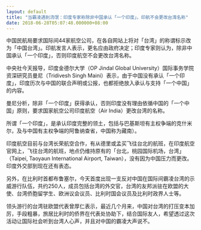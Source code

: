 ```yaml
---
layout: default
title: "当霸凌遇到流氓：印度专家称除非中国承认「一个印度」，印航不会更改台湾名称"
date: 2018-06-28T05:07:48.000000+08:00
---
```


中国民航局要求国际间44家航空公司，在各自网站上将对「台湾」的称谓标示改为「中国台湾」。印航发言人表示，更名应由政府决定；印度专家则认为，除非中国承认「一个印度」，否则印度航空不会更改台湾名称。

中央社今天报导，印度金德尔大学（OP Jindal Global University）国际事务学院资深研究员曼尼（Tridivesh Singh Maini）表示，由于中国没有承认「一个印度」，印度历次与中国的联合声明或公报，也都拒绝放入承认与支持「一个中国」的内容。

曼尼分析，除非「一个印度」获得承认，否则印度没有理由依循中国的「一个中国」原则，要求国家航空公司印度航空（Air India）更改台湾的名称。

所谓「一个印度」，是承认印度完整的领土，包括与巴基斯坦有主权争端的克什米尔，及与中国有主权争端的阿鲁纳查省，中国称为藏南）。

印度航空目前与台湾长荣航空合作，有从德里或孟买飞往台北的航班，在印度航空官网上，飞往台湾的航班，地点仍维持原有的「台北，桃园国际机场，台湾」（Taipei, Taoyaun International Airport, Taiwan），没有因为中国压力而更改。印度外交部到现在还有表态。

另外，在比利时首都布鲁塞尔，今天首度出现一支反对中国在国际间霸凌台湾的示威游行队伍，共约250人，成员包括台湾的外交官，台湾的友邦派驻在欧盟的大使、台湾侨胞留学生、欧洲议会议员、比利时国会议员及比利时政界人士等。

领头游行的台湾驻欧盟代表曾厚仁表示，最近几个月来，中国对台湾的打压变本加厉，手段粗暴，旅居比利时的侨界在代表处协助下，结合国际友人，希望透过这次活动让国际社会听到台湾人心声，并且对中国的霸凌大声说不。

